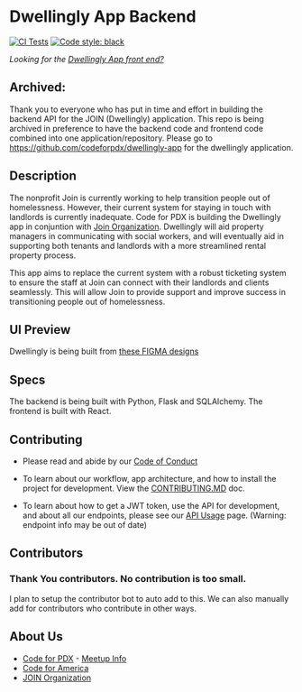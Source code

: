 # Dwellingly App Backend
[![CI Tests](https://github.com/codeforpdx/dwellinglybackend/actions/workflows/pytest.yml/badge.svg?event=push)](https://github.com/codeforpdx/dwellinglybackend/actions/workflows/pytest.yml)
[![Code style: black](https://img.shields.io/badge/code%20style-black-000000.svg)](https://github.com/psf/black)

_Looking for the [Dwellingly App front end?](https://github.com/codeforpdx/dwellingly-app)_

## Archived:

Thank you to everyone who has put in time and effort in building the backend API for the JOIN (Dwellingly) application.
This repo is being archived in preference to have the backend code and frontend code combined into one application/repository. Please go to https://github.com/codeforpdx/dwellingly-app for the dwellingly application.


## Description

The nonprofit Join is currently working to help transition people out of homelessness. However, their current system for staying in touch with landlords is currently inadequate.  Code for PDX is building the Dwellingly app in conjuntion with [Join Organization](https://joinpdx.org/). Dwellingly will aid property managers in communicating with social workers, and will eventually aid in supporting both tenants and landlords with a more streamlined rental property process.

This app aims to replace the current system with a robust ticketing system to ensure the staff at Join can connect with their landlords and clients seamlessly. This will allow Join to provide support and improve success in transitioning people out of homelessness.

## UI Preview

Dwellingly is being built from [these FIGMA designs](https://drive.google.com/file/d/1YqboQogczYm1HkyRqEtVSzeQ61T9hWU2/view)

## Specs

The backend is being built with Python, Flask and SQLAlchemy.  The frontend is built with React.

## Contributing

 - Please read and abide by our [Code of Conduct](https://github.com/codeforpdx/codeofconduct)

 - To learn about our workflow, app architecture, and how to install the project for development. View the [CONTRIBUTING.MD](./CONTRIBUTING.md) doc.

 - To learn about how to get a JWT token, use the API for development, and about all our endpoints, please see our [API Usage](./doc/using_the_api.md) page. (Warning: endpoint info may be out of date)

## Contributors

### Thank You contributors. No contribution is too small.

I plan to setup the contributor bot to auto add to this. We can also manually add for contributors who contribute in other ways.

## About Us
* [Code for PDX](https://www.codeforpdx.org/) - [Meetup Info](https://www.meetup.com/Code-for-PDX/)
* [Code for America](https://brigade.codeforamerica.org/)
* [JOIN Organization](https://joinpdx.org/)
